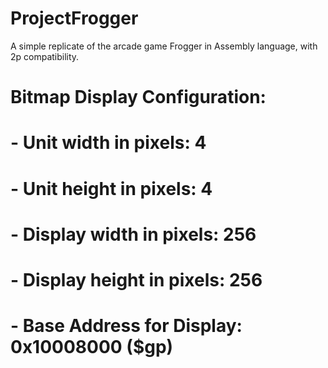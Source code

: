 # ProjectFrogger
A simple replicate of the arcade game Frogger in Assembly language, with 2p compatibility.

# Bitmap Display Configuration:
# - Unit width in pixels: 4
# - Unit height in pixels: 4
# - Display width in pixels: 256
# - Display height in pixels: 256
# - Base Address for Display: 0x10008000 ($gp)
#
